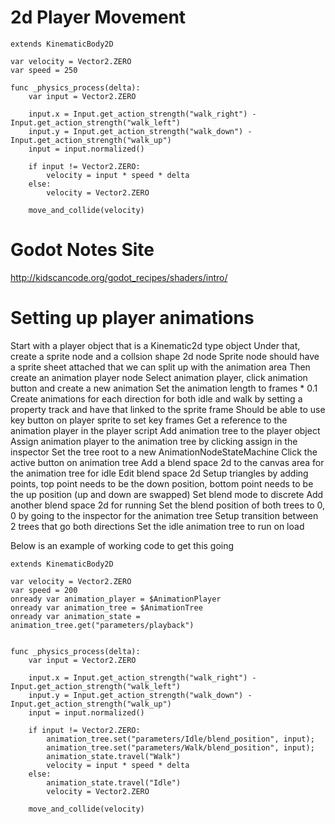 # 2d Player Movement

```gdscript
extends KinematicBody2D

var velocity = Vector2.ZERO
var speed = 250

func _physics_process(delta):
	var input = Vector2.ZERO
	
	input.x = Input.get_action_strength("walk_right") - Input.get_action_strength("walk_left")
	input.y = Input.get_action_strength("walk_down") - Input.get_action_strength("walk_up")
	input = input.normalized()
	
	if input != Vector2.ZERO:
		velocity = input * speed * delta
	else:
		velocity = Vector2.ZERO

	move_and_collide(velocity)
```


# Godot Notes Site
http://kidscancode.org/godot_recipes/shaders/intro/


# Setting up player animations
Start with a player object that is a Kinematic2d type object
Under that, create a sprite node and a collsion shape 2d node
Sprite node should have a sprite sheet attached that we can split up with the animation area
Then create an animation player node
Select animation player, click animation button and create a new animation
Set the animation length to frames * 0.1
Create animations for each direction for both idle and walk by setting a property track and have that linked to the sprite frame
Should be able to use key button on player sprite to set key frames
Get a reference to the animation player in the player script
Add animation tree to the player object
Assign animation player to the animation tree by clicking assign in the inspector
Set the tree root to a new AnimationNodeStateMachine
Click the active button on animation tree
Add a blend space 2d to the canvas area for the animation tree for idle
Edit blend space 2d
Setup triangles by adding points, top point needs to be the down position, bottom point needs to be the up position (up and down are swapped)
Set blend mode to discrete
Add another blend space 2d for running
Set the blend position of both trees to 0, 0 by going to the inspector for the animation tree
Setup transition between 2 trees that go both directions
Set the idle animation tree to run on load

Below is an example of working code to get this going

```
extends KinematicBody2D

var velocity = Vector2.ZERO
var speed = 200
onready var animation_player = $AnimationPlayer
onready var animation_tree = $AnimationTree
onready var animation_state = animation_tree.get("parameters/playback")


func _physics_process(delta):
	var input = Vector2.ZERO
	
	input.x = Input.get_action_strength("walk_right") - Input.get_action_strength("walk_left")
	input.y = Input.get_action_strength("walk_down") - Input.get_action_strength("walk_up")
	input = input.normalized()
	
	if input != Vector2.ZERO:
		animation_tree.set("parameters/Idle/blend_position", input);
		animation_tree.set("parameters/Walk/blend_position", input);
		animation_state.travel("Walk")
		velocity = input * speed * delta
	else:
		animation_state.travel("Idle")
		velocity = Vector2.ZERO

	move_and_collide(velocity)


```